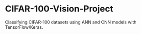 # CIFAR-100-Vision-Project
Classifying CIFAR-100 datasets using ANN and CNN models with TensorFlow/Keras.

